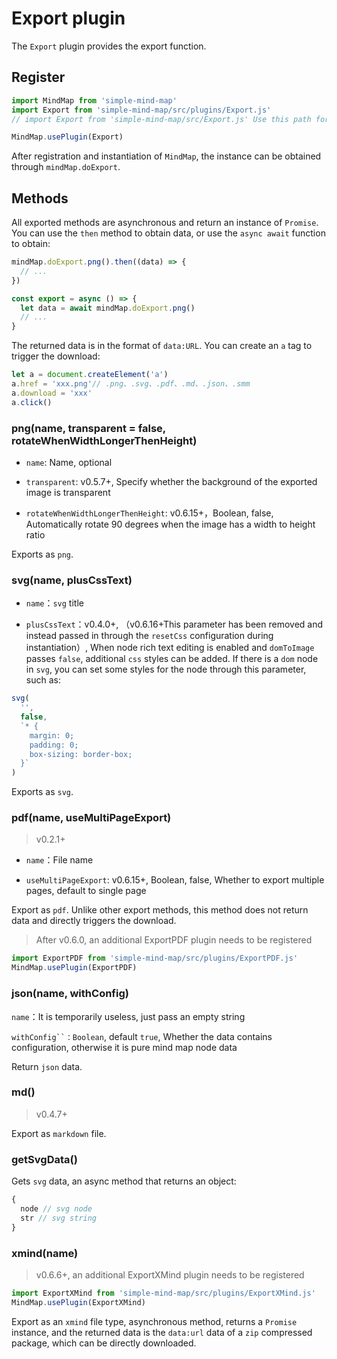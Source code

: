 # Export plugin

The `Export` plugin provides the export function.

## Register

```js
import MindMap from 'simple-mind-map'
import Export from 'simple-mind-map/src/plugins/Export.js'
// import Export from 'simple-mind-map/src/Export.js' Use this path for versions below v0.6.0

MindMap.usePlugin(Export)
```

After registration and instantiation of `MindMap`, the instance can be obtained through `mindMap.doExport`.

## Methods

All exported methods are asynchronous and return an instance of `Promise`. You can use the `then` method to obtain data, or use the `async await` function to obtain:

```js
mindMap.doExport.png().then((data) => {
  // ...
})

const export = async () => {
  let data = await mindMap.doExport.png()
  // ...
}
```

The returned data is in the format of `data:URL`. You can create an `a` tag to trigger the download:

```js
let a = document.createElement('a')
a.href = 'xxx.png'// .png、.svg、.pdf、.md、.json、.smm
a.download = 'xxx'
a.click()
```

### png(name, transparent = false, rotateWhenWidthLongerThenHeight)

- `name`: Name, optional

- `transparent`: v0.5.7+, Specify whether the background of the exported image is transparent

- `rotateWhenWidthLongerThenHeight`: v0.6.15+，Boolean, false, Automatically rotate 90 degrees when the image has a width to height ratio

Exports as `png`.

### svg(name, plusCssText)

- `name`：`svg` title

- `plusCssText`：v0.4.0+, （v0.6.16+This parameter has been removed and instead passed in through the `resetCss` configuration during instantiation）, When node rich text editing is enabled and `domToImage` passes `false`, additional `css` styles can be added. If there is a `dom` node in `svg`, you can set some styles for the node through this parameter, such as:

```js
svg(
  '', 
  false, 
  `* {
    margin: 0;
    padding: 0;
    box-sizing: border-box;
  }`
)
```

Exports as `svg`.

### pdf(name, useMultiPageExport)

> v0.2.1+

- `name`：File name

- `useMultiPageExport`: v0.6.15+, Boolean, false, Whether to export multiple pages, default to single page

Export as `pdf`. Unlike other export methods, this method does not return data and directly triggers the download.

> After v0.6.0, an additional ExportPDF plugin needs to be registered

```js
import ExportPDF from 'simple-mind-map/src/plugins/ExportPDF.js'
MindMap.usePlugin(ExportPDF)
```

### json(name, withConfig)

`name`：It is temporarily useless, just pass an empty string

`withConfig``：Boolean`, default `true`, Whether the data contains configuration, otherwise it is pure mind map node data

Return `json` data.

### md()

> v0.4.7+

Export as `markdown` file.

### getSvgData()

Gets `svg` data, an async method that returns an object:

```js
{
  node // svg node
  str // svg string
}
```

### xmind(name)

> v0.6.6+, an additional ExportXMind plugin needs to be registered

```js
import ExportXMind from 'simple-mind-map/src/plugins/ExportXMind.js'
MindMap.usePlugin(ExportXMind)
```

Export as an `xmind` file type, asynchronous method, returns a `Promise` instance, and the returned data is the `data:url` data of a `zip` compressed package, which can be directly downloaded.